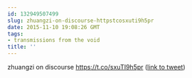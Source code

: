 ```yaml
---
id: 132949507499
slug: zhuangzi-on-discourse-httpstcosxuti9h5pr
date: 2015-11-10 19:08:26 GMT
tags:
- transmissions from the void
title: ''
---
```

zhuangzi on discourse https://t.co/sxuTI9h5pr (<a href="http://twitter.com/mxbees/status/664154800276316161">link to tweet</a>)